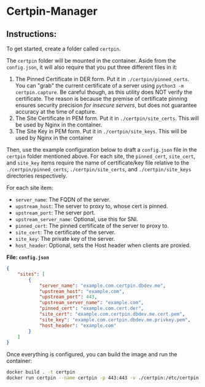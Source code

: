 # Certpin-Manager
## Instructions:

To get started, create a folder called `certpin`.

The `certpin` folder will be mounted in the container.
Aside from the `config.json`, it will also require that you put three different files in it:
1. The Pinned Certificate in DER form. Put it in `./certpin/pinned_certs`. You can "grab" the current certificate of a server using `python3 -m certpin.capture`. Be careful though, as this utility does NOT verify the certificate. The reason is because the premise of certificate pinning ensures security precision *for insecure servers*, but does not guarantee accuracy at the time of capture.
2. The Site Certificate in PEM form. Put it in `./certpin/site_certs`. This will be used by Nginx in the container.
3. The Site Key in PEM form. Put it in `./certpin/site_keys`. This will be used by Nginx in the container

Then, use the example configuration below to draft a `config.json` file in the `certpin` folder mentioned above.
For each site, the `pinned_cert`, `site_cert`, and `site_key` items require the name of certificate/key file relative to the `./certpin/pinned_certs`, `./certpin/site_certs`, and `./certpin/site_keys` directories respectively.

For each site item:
- `server_name`: The FQDN of the server.
- `upstream_host`: The server to proxy to, whose cert is pinned.
- `upstream_port`: The server port.
- `upstream_server_name`: Optional, use this for SNI.
- `pinned_cert`: The pinned certificate of the server to proxy to.
- `site_cert`: The certificate of the server.
- `site_key`: The private key of the server.
- `host_header`: Optional, sets the Host header when clients are proxied.

**File: `config.json`**
```json
{
    "sites": [
        {
            "server_name": "example.com.certpin.dbdev.me",
            "upstream_host": "example.com",
            "upstream_port": 443,
            "upstream_server_name": "example.com",
            "pinned_cert": "example.com.cert.der",
            "site_cert": "example.com.certpin.dbdev.me.cert.pem",
            "site_key": "example.com.certpin.dbdev.me.privkey.pem",
            "host_header": "example.com"
        }
    ]
}
```

Once everything is configured, you can build the image and run the container:
```bash
docker build . -t certpin
docker run certpin --name certpin -p 443:443 -v ./certpin:/etc/certpin
```

